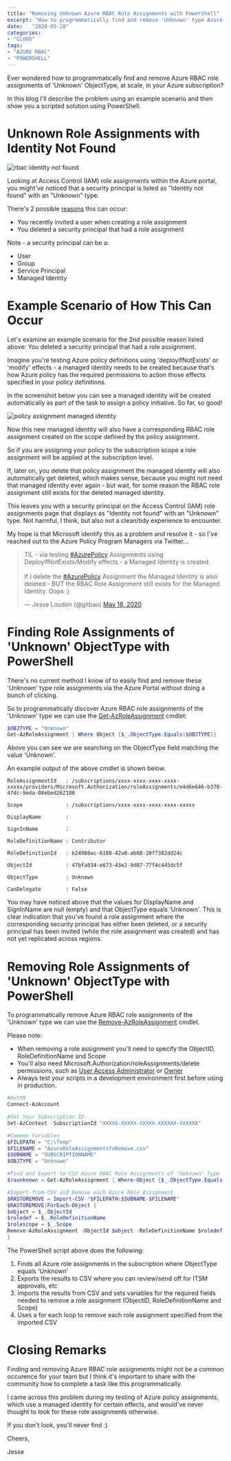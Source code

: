 ```yaml
---
title: "Removing Unknown Azure RBAC Role Assignments with PowerShell"
excerpt: "How to programmatically find and remove 'Unknown' type Azure RBAC role assignments with PowerShell"
date:   "2020-05-20"
categories: 
- "CLOUD"
tags: 
- "AZURE RBAC"
- "POWERSHELL"
---
```

Ever wondered how to programmatically find and remove Azure RBAC role assignments of 'Unknown' ObjectType, at scale, in your Azure subscription?

In this blog I'll describe the problem using an example scenario and then show you a scripted solution using PowerShell.

# Unknown Role Assignments with Identity Not Found

![rbac identity not found](/assets/images/rbac1.png)

Looking at Access Control (IAM) role assignments within the Azure portal, you might've noticed that a security principal is listed as "Identity not found" with an "Unknown" type.

There's 2 possible [reasons](https://docs.microsoft.com/en-us/azure/role-based-access-control/troubleshooting#role-assignments-with-identity-not-found) this can occur:

* You recently invited a user when creating a role assignment
* You deleted a security principal that had a role assignment

Note - a security principal can be a:

* User
* Group
* Service Principal
* Managed Identity

# Example Scenario of How This Can Occur

Let's examine an example scenario for the 2nd possible reason listed above: You deleted a security principal that had a role assignment.

Imagine you're testing Azure policy definitions using 'deployIfNotExists' or 'modify' effects - a managed identity needs to be created because that's how Azure policy has the required permissions to action those effects specified in your policy definitions.

In the screenshot below you can see a managed identity will be created automatically as part of the task to assign a policy initiative. So far, so good!

![policy assignment managed identity](/assets/images/rbac2.png)

Now this new managed identity will also have a corresponding RBAC role assignment created on the scope defined by the policy assignment.

So if you are assigning your policy to the subscription scope a role assignment will be applied at the subscription level.

If, later on, you delete that policy assignment the managed identity will also automatically get deleted, which makes sense, because you might not need that managed identity ever again - but wait, for some reason the RBAC role assignment still exists for the deleted managed identity.

This leaves you with a security principal on the Access Control (IAM) role assignments page that displays as "Identity not found" with an "Unknown" type. Not harmful, I think, but also not a clean/tidy experience to encounter. 

My hope is that Microsoft identify this as a problem and resolve it - so I've reached out to the Azure Policy Program Managers via Twitter...

<blockquote class="twitter-tweet" data-theme="dark"><p lang="en" dir="ltr">TIL - via testing <a href="https://twitter.com/hashtag/AzurePolicy?src=hash&amp;ref_src=twsrc%5Etfw">#AzurePolicy</a> Assignments using DeployIfNotExists/Modify effects - a Managed Identity is created. <br><br>If I delete the <a href="https://twitter.com/hashtag/AzurePolicy?src=hash&amp;ref_src=twsrc%5Etfw">#AzurePolicy</a> Assignment the Managed Identity is also deleted - BUT the RBAC Role Assignment still exists for the Managed Identity. Oops :)</p>&mdash; Jesse Loudon (@gitbao) <a href="https://twitter.com/gitbao/status/1262532523558465536?ref_src=twsrc%5Etfw">May 18, 2020</a></blockquote> <script async src="https://platform.twitter.com/widgets.js" charset="utf-8"></script>

# Finding Role Assignments of 'Unknown' ObjectType with PowerShell

There's no current method I know of to easily find and remove these 'Unknown' type role assignments via the Azure Portal without doing a bunch of clicking.

So to programmatically discover Azure RBAC role assignments of the 'Unknown' type we can use the [Get-AzRoleAssignment](https://docs.microsoft.com/en-us/powershell/module/az.resources/get-azroleassignment?view=azps-4.1.0) cmdlet:

``` powershell
$OBJTYPE = "Unknown"
Get-AzRoleAssignment | Where Object {$_.ObjectType.Equals($OBJTYPE)}
```

Above you can see we are searching on the ObjectType field matching the value 'Unknown'.

An example output of the above cmdlet is shown below.

```
RoleAssignmentId   : /subscriptions/xxxx-xxxx-xxxx-xxxx-xxxxx/providers/Microsoft.Authorization/roleAssignments/e4d6e646-b378-4fdc-9eda-08ebed262188

Scope              : /subscriptions/xxxx-xxxx-xxxx-xxxx-xxxxx

DisplayName        :

SignInName         :

RoleDefinitionName : Contributor

RoleDefinitionId   : b24988ac-6180-42a0-ab88-20f7382dd24c

ObjectId           : 47bfa834-e673-43e2-9d87-77f4c445dc5f

ObjectType         : Unknown

CanDelegate        : False
```

You may have noticed above that the values for DisplayName and SignInName are null (empty) and that ObjectType equals 'Unknown'. This is clear indication that you've found a role assignment where the corresponding security principal has either been deleted, or a security principal has been invited (while the role assignment was created) and has not yet replicated across regions.

# Removing Role Assignments of 'Unknown' ObjectType with PowerShell

To programmatically remove Azure RBAC role assignments of the 'Unknown' type we can use the [Remove-AzRoleAssignment](https://docs.microsoft.com/en-us/powershell/module/az.resources/remove-azroleassignment?view=azps-4.1.0) cmdlet.

Please note:

* When removing a role assignment you'll need to specify the ObjectID, RoleDefinitionName and Scope
* You'll also need Microsoft.Authorization/roleAssignments/delete permissions, such as [User Access Administrator](https://docs.microsoft.com/en-us/azure/role-based-access-control/built-in-roles#user-access-administrator) or [Owner](https://docs.microsoft.com/en-us/azure/role-based-access-control/built-in-roles#owner)
* Always test your scripts in a development environment first before using in production.

``` powershell
#AuthN
Connect-AzAccount

#Set Your Subscription ID
Set-AzContext -SubscriptionId "XXXXX-XXXXX-XXXXX-XXXXXX-XXXXXX"

#Common Variables
$FILEPATH = "C:\Temp"
$FILENAME = "AzureRoleAssignmentsToRemove.csv"
$SUBNAME = "SUBSCRIPTIONNAME"
$OBJTYPE = "Unknown"

#Find and Export-to-CSV Azure RBAC Role Assignments of 'Unknown' Type
$raunknown = Get-AzRoleAssignment | Where-Object {$_.ObjectType.Equals($OBJTYPE)} | Export-Csv "$FILEPATH\$SUBNAME-$FILENAME" -NoTypeInformation

#Import-from-CSV and Remove each Azure Role Assignment
$RASTOREMOVE = Import-CSV "$FILEPATH\$SUBNAME-$FILENAME"
$RASTOREMOVE|ForEach-Object {
$object = $_.ObjectId
$roledef = $_.RoleDefinitionName
$rolescope = $_.Scope
Remove-AzRoleAssignment -ObjectId $object -RoleDefinitionName $roledef -Scope $rolescope
}
```

The PowerShell script above does the following:

1. Finds all Azure role assignments in the subscription where ObjectType equals 'Unknown'
2. Exports the results to CSV where you can review/send off for ITSM approvals, etc
3. Imports the results from CSV and sets variables for the required fields needed to remove a role assignment (ObjectID, RoleDefinitionName and Scope)
4. Uses a for each loop to remove each role assignment specified from the imported CSV

# Closing Remarks

Finding and removing Azure RBAC role assignments might not be a common occurence for your team but I think it's important to share with the community how to complete a task like this programmatically.

I came across this problem during my testing of Azure policy assignments, which use a managed identity for certain effects, and would've never thought to look for these role assignments otherwise. 

If you don't look, you'll never find :)

Cheers,

Jesse